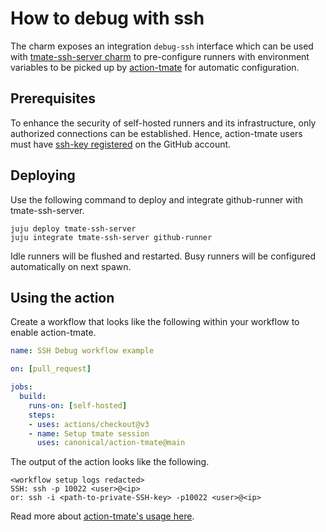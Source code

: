# How to debug with ssh

The charm exposes an integration `debug-ssh` interface which can be used with
[tmate-ssh-server charm](https://charmhub.io/tmate-ssh-server/) to pre-configure runners with
environment variables to be picked up by [action-tmate](https://github.com/canonical/action-tmate/)
for automatic configuration.

## Prerequisites

To enhance the security of self-hosted runners and its infrastructure, only authorized connections
can be established. Hence, action-tmate users must have
[ssh-key registered](https://docs.github.com/en/authentication/connecting-to-github-with-ssh/adding-a-new-ssh-key-to-your-github-account)
on the GitHub account.

## Deploying

Use the following command to deploy and integrate github-runner with tmate-ssh-server.

```shell
juju deploy tmate-ssh-server
juju integrate tmate-ssh-server github-runner
```

Idle runners will be flushed and restarted. Busy runners will be configured automatically on next
spawn.

## Using the action

Create a workflow that looks like the following within your workflow to enable action-tmate.

```yaml
name: SSH Debug workflow example

on: [pull_request]

jobs:
  build:
    runs-on: [self-hosted]
    steps:
    - uses: actions/checkout@v3
    - name: Setup tmate session
      uses: canonical/action-tmate@main
```

The output of the action looks like the following.

```
<workflow setup logs redacted>
SSH: ssh -p 10022 <user>@<ip>
or: ssh -i <path-to-private-SSH-key> -p10022 <user>@<ip>
```

Read more about [action-tmate's usage here](https://github.com/canonical/action-tmate).
